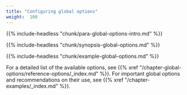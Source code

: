 ```yaml
---
title: "Configuring global options"
weight:  100
---
```

<!-- DISCLAIMER: This file is based on the syslog-ng Open Source Edition documentation https://github.com/balabit/syslog-ng-ose-guides/commit/2f4a52ee61d1ea9ad27cb4f3168b95408fddfdf2 and is used under the terms of The syslog-ng Open Source Edition Documentation License. The file has been modified by Axoflow. -->

{{% include-headless "chunk/para-global-options-intro.md" %}}

{{% include-headless "chunk/synopsis-global-options.md" %}}


{{% include-headless "chunk/example-global-options.md" %}}


For a detailed list of the available options, see {{% xref "/chapter-global-options/reference-options/_index.md" %}}. For important global options and recommendations on their use, see {{% xref "/chapter-examples/_index.md" %}}.
